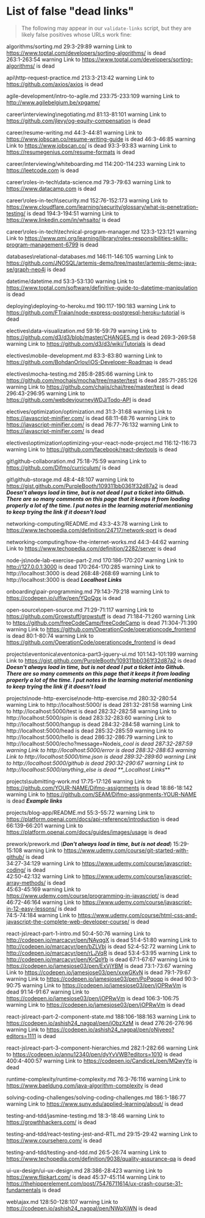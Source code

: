 # List of false "dead links"

> The following may appear in our `validate-links` script, but they are likely false positives whose URLs work fine:

algorithms/sorting.md
29:3-29:89 warning Link to https://www.toptal.com/developers/sorting-algorithms/ is dead  
263:1-263:54 warning Link to https://www.toptal.com/developers/sorting-algorithms/ is dead

api\http-request-practice.md
213:3-213:42 warning Link to https://github.com/axios/axios is dead

agile-development/intro-to-agile.md
233:75-233:109 warning Link to http://www.agilebelgium.be/xpgame/

career\interviewing\negotiating.md
81:13-81:101 warning Link to https://github.com/jlevy/og-equity-compensation is dead

career/resume-writing.md
44:3-44:81 warning Link to https://www.jobscan.co/resume-writing-guide is dead
46:3-46:85 warning Link to https://www.jobscan.co/ is dead
93:3-93:83 warning Link to https://resumegenius.com/resume-formats is dead

career/interviewing/whiteboarding.md
114:200-114:233 warning Link to https://leetcode.com is dead

career\roles-in-tech\data-science.md
79:3-79:63 warning Link to https://www.datacamp.com is dead

career\roles-in-tech\security.md
152:76-152:173 warning Link to https://www.cloudflare.com/learning/security/glossary/what-is-penetration-testing/ is dead
194:3-194:51 warning Link to https://www.linkedin.com/in/whsaito/ is dead

career\roles-in-tech\technical-program-manager.md
123:3-123:121 warning Link to https://www.pmi.org/learning/library/roles-responsibilities-skills-program-management-6799 is dead

databases\relational-databases.md
146:11-146:105 warning Link to https://github.com/JNOSQL/artemis-demo/tree/master/artemis-demo-java-se/graph-neo4j is dead

datetime/datetime.md
53:3-53:130 warning Link to https://www.toptal.com/software/definitive-guide-to-datetime-manipulation is dead

deploying\deploying-to-heroku.md
190:117-190:183 warning Link to https://github.com/FTraian/node-express-postgresql-heroku-tutorial is dead

electives\data-visualization.md
59:16-59:79 warning Link to https://github.com/d3/d3/blob/master/CHANGES.md is dead
269:3-269:58 warning Link to https://github.com/d3/d3/wiki/Tutorials is dead

electives\mobile-development.md
83:3-83:80 warning Link to https://github.com/BohdanOrlov/iOS-Developer-Roadmap is dead

electives\mocha-testing.md
285:8-285:66 warning Link to https://github.com/mochajs/mocha/tree/master/test is dead
285:71-285:126 warning Link to https://github.com/chaijs/chai/tree/master/test is dead
296:43-296:95 warning Link to https://github.com/webdevjourneyWDJ/Todo-API is dead

electives/optimization/optimization.md
31:3-31:68 warning Link to https://javascript-minifier.com/ is dead
68:11-68:76 warning Link to https://javascript-minifier.com/ is dead
76:77-76:132 warning Link to https://javascript-minifier.com/ is dead

electives\optimization\optimizing-your-react-node-project.md
116:12-116:73 warning Link to https://github.com/facebook/react-devtools is dead

git\github-collaboration.md
75:18-75:59 warning Link to https://github.com/Difmo/curriculum/ is dead

git\github-storage.md
48:4-48:107 warning Link to https://gist.github.com/PurpleBooth/109311bb0361f32d87a2 is dead
**_Doesn't always load in time, but is not dead_**
**_I put a ticket into Github. There are so many comments on this page that it keeps it from loading properly a lot of the time.
I put notes in the learning material mentioning to keep trying the link if it doesn't load_**

networking-computing/README.md
43:3-43:78 warning Link to https://www.techopedia.com/definition/24717/network-port is dead

networking-computing/how-the-internet-works.md
44:3-44:62 warning Link to https://www.techopedia.com/definition/2282/server is dead

node-js\node-lab-exercise-part-2.md
170:186-170:207 warning Link to http://127.0.0.1:3000 is dead
170:264-170:285 warning Link to http://localhost:3000 is dead
268:48-268:69 warning Link to http://localhost:3000 is dead
**_Localhost Links_**

onboarding\pair-programming.md
79:143-79:218 warning Link to https://codepen.io/ulfiw/pen/YQoQgx is dead

open-source\open-source.md
71:29-71:117 warning Link to https://github.com/Growstuff/growstuff is dead
71:184-71:260 warning Link to https://github.com/freeCodeCamp/freeCodeCamp is dead
71:304-71:390 warning Link to https://github.com/OperationCode/operationcode_frontend is dead
80:1-80:74 warning Link to https://github.com/OperationCode/operationcode_frontend is dead

projects\eventonica\eventonica-part3-jquery-ui.md
101:143-101:199 warning Link to https://gist.github.com/PurpleBooth/109311bb0361f32d87a2 is dead
**_Doesn't always load in time, but is not dead_**
**_I put a ticket into Github. There are so many comments on this page that it keeps it from loading properly a lot of the time.
I put notes in the learning material mentioning to keep trying the link if it doesn't load_**

projects\node-http-exercise\node-http-exercise.md
280:32-280:54 warning Link to http://localhost:5000/ is dead
281:32-281:58 warning Link to http://localhost:5000/test is dead
282:32-282:58 warning Link to http://localhost:5000/spin is dead
283:32-283:60 warning Link to http://localhost:5000/hangup is dead
284:32-284:58 warning Link to http://localhost:5000/head is dead
285:32-285:59 warning Link to http://localhost:5000/hello is dead
286:32-286:79 warning Link to http://localhost:5000/echo?message=Node*is_cool is dead
287:32-287:59 warning Link to http://localhost:5000/error is dead
288:32-288:63 warning Link to http://localhost:5000/time.json is dead
289:32-289:60 warning Link to http://localhost:5000/github is dead
290:32-290:67 warning Link to http://localhost:5000/anything_else is dead
\*\*\_Localhost Links*\*\*

projects\submitting-work.md
17:75-17:126 warning Link to https://github.com/YOUR-NAME/Difmo-assignments is dead
18:86-18:142 warning Link to https://github.com/SEAM/Difmo-assignments-YOUR-NAME is dead
**_Example links_**

projects/blog-app/README.md
55:3-55:72 warning Link to https://platform.openai.com/docs/api-reference/introduction is dead
66:139-66:201 warning Link to https://platform.openai.com/docs/guides/images/usage is dead

prework/prework.md (**_Don't always load in time, but is not dead_**)
15:29-15:108 warning Link to https://www.udemy.com/course/git-started-with-github/ is dead  
34:27-34:129 warning Link to https://www.udemy.com/course/javascript-coding/ is dead  
42:50-42:132 warning Link to https://www.udemy.com/course/javascript-array-methods/ is dead  
45:63-45:169 warning Link to https://www.udemy.com/course/programming-in-javascript/ is dead  
46:72-46:164 warning Link to https://www.udemy.com/course/javascript-in-12-easy-lessons/ is dead  
74:5-74:184 warning Link to https://www.udemy.com/course/html-css-and-javascript-the-complete-web-developer-course/ is dead

react-js\react-part-1-intro.md
50:4-50:76 warning Link to http://codepen.io/marcacyr/pen/NAyqgX is dead
51:4-51:80 warning Link to http://codepen.io/marcacyr/pen/bZLVbj is dead
52:4-52:72 warning Link to http://codepen.io/marcacyr/pen/rLJVqR is dead
53:4-53:95 warning Link to http://codepen.io/marcacyr/pen/KrQpYb is dead
67:1-67:67 warning Link to https://codepen.io/jamesjose03/pen/ExVjYBM is dead
73:1-73:67 warning Link to https://codepen.io/jamesjose03/pen/xxwGKvN is dead
79:1-79:67 warning Link to https://codepen.io/jamesjose03/pen/PoPqoqp is dead
90:3-90:75 warning Link to https://codepen.io/jamesjose03/pen/jOPRwVm is dead
91:14-91:67 warning Link to https://codepen.io/jamesjose03/pen/jOPRwVm is dead
106:3-106:75 warning Link to https://codepen.io/jamesjose03/pen/jOPRwVm is dead

react-js\react-part-2-component-state.md
188:106-188:163 warning Link to https://codepen.io/ashish24_nagpal/pen/jObzXzM is dead
276:26-276:96 warning Link to https://codepen.io/ashish24_nagpal/pen/oNjyeeo?editors=1111 is dead

react-js\react-part-3-component-hierarchies.md
282:1-282:66 warning Link to https://codepen.io/annu12340/pen/dyYvVWB?editors=1010 is dead
400:4-400:57 warning Link to https://codepen.io/CandiceL/pen/MQwyYp is dead

runtime-complexity/runtime-complexity.md
76:3-76:116 warning Link to https://www.baeldung.com/java-algorithm-complexity is dead

solving-coding-challenges/solving-coding-challenges.md
186:1-186:77 warning Link to https://www.suny.edu/applied-learning/about/ is dead

testing-and-tdd/jasmine-testing.md
18:3-18:46 warning Link to https://growthhackers.com/ is dead

testing-and-tdd/react-testing-jest-and-RTL.md
29:15-29:42 warning Link to https://www.coursehero.com/ is dead

testing-and-tdd/testing-and-tdd.md
26:5-26:74 warning Link to https://www.techopedia.com/definition/9038/quality-assurance-qa is dead

ui-ux-design/ui-ux-design.md
28:386-28:423 warning Link to https://www.flipkart.com/ is dead
45:37-45:114 warning Link to https://thehipperelement.com/post/75476711614/ux-crash-course-31-fundamentals is dead

web\ajax.md
128:50-128:107 warning Link to https://codepen.io/ashish24_nagpal/pen/NWqXjWN is dead
